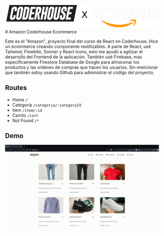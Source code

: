 <img src="/assets/colab.png" alt="Logos Colab" widht="200px"/>
# Amazon Coderhouse Ecommerce

Este es el "Amazon", proyecto final del curso de React en Coderhouse. Hice un ecommerce creando componente reutilizables. A parte de React, usé Tailwind, Flowbite, Sonner y React Icons, esto me ayudó a agilizar el desarrollo del Frontend de la aplicación. También usé Firebase, más especificamente Firestore Database de Google para almacenar los productos y las ordenes de compras que hacen los usuarios. Sin mencionar que también estoy usando Github para administrar el código del proyecto.

## Routes

- Home `/`
- Categoria `/categoria/:categoryId`
- Item `/item/:id`
- Carrito `/cart`
- Not Found `/*`


## Demo

![Alt Text](./assets/demo.gif)
